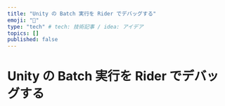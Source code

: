 ```yaml
---
title: "Unity の Batch 実行を Rider でデバッグする"
emoji: "🐙"
type: "tech" # tech: 技術記事 / idea: アイデア
topics: []
published: false
---
```


# Unity の Batch 実行を Rider でデバッグする

